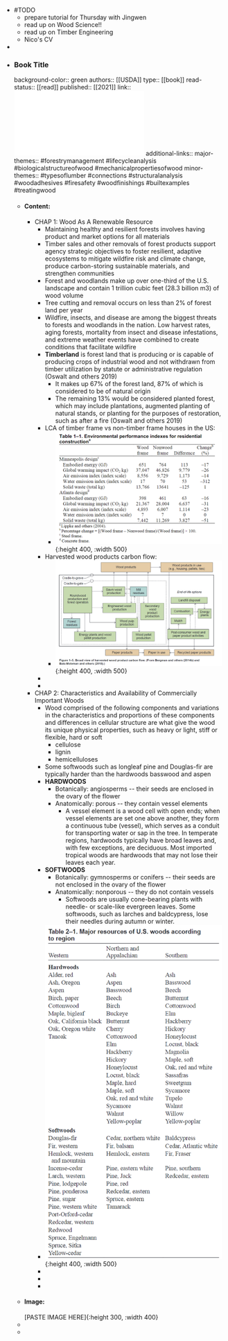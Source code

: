 - #TODO
	- prepare tutorial for Thursday with Jingwen
	- read up on Wood Science!!
	- read up on Timber Engineering
	- Nico's CV
-
- ### Book Title
  background-color:: green
  authors:: [[USDA]]
  type:: [[book]]
  read-status:: [[read]]
  published:: [[2021]] 
  link:: ![WoodHandbook.pdf](../assets/WoodHandbook_1696865188655_0.pdf) 
  additional-links::
  major-themes:: #forestrymanagement #lifecycleanalysis #biologicalstructureofwood #mechanicalpropertiesofwood
  minor-themes:: #typesoflumber #connections #structuralanalysis #woodadhesives #firesafety #woodfinishings #builtexamples #treatingwood
	- #### Content:
		- CHAP 1: Wood As A Renewable Resource
			- Maintaining healthy and resilient forests involves having product and market options for all materials
			- Timber sales and other removals of forest products support agency strategic objectives to foster resilient, adaptive ecosystems to mitigate wildfire risk and climate change, produce carbon-storing sustainable materials, and strengthen communities
			- Forest and woodlands make up over one-third of the U.S. landscape and contain 1 trillion cubic feet (28.3 billion m3) of wood volume
			- Tree cutting and removal occurs on less than 2% of forest land per year
			- Wildfire, insects, and disease are among the biggest threats to forests and woodlands in the nation. Low harvest rates, aging forests, mortality from insect and disease infestations, and extreme weather events have combined to create conditions that facilitate wildfire
			- **Timberland** is forest land that is producing or is capable of producing crops of industrial wood and not withdrawn from timber utilization by statute or administrative regulation (Oswalt and others 2019)
				- It makes up 67% of the forest land, 87% of which is considered to be of natural origin
				- The remaining 13% would be considered planted forest, which may include plantations, augmented planting of natural stands, or planting for the purposes of restoration, such as after a fire (Oswalt and others 2019)
			- LCA of timber frame vs non-timber frame houses in the US:
				- ![image.png](../assets/image_1696868790795_0.png){:height 400, :width 500}
			- Harvested wood products carbon flow:
				- ![image.png](../assets/image_1696868890560_0.png){:height 400, :width 500}
			-
			-
		- CHAP 2: Characteristics and Availability of Commercially Important Woods
			- Wood comprised of the following components and variations in the characteristics and proportions of these components and differences in cellular structure are what give the wood its unique physical properties, such as heavy or light, stiff or flexible, hard or soft
				- cellulose
				- lignin
				- hemicelluloses
			- Some softwoods such as longleaf pine and Douglas-fir are typically harder than the hardwoods basswood and aspen
			- **HARDWOODS**
				- Botanically: angiosperms -- their seeds are enclosed in the ovary of the flower
				- Anatomically: porous -- they contain vessel elements
					- A vessel element is a wood cell with open ends; when vessel elements are set one above another, they form a continuous tube (vessel), which serves as a conduit for transporting water or sap in the tree. In temperate regions, hardwoods typically have broad leaves and, with few exceptions, are deciduous. Most imported tropical woods are hardwoods that may not lose their leaves each year.
			- **SOFTWOODS**
				- Botanically: gymnosperms or conifers -- their seeds are not enclosed in the ovary of the flower
				- Anatomically: nonporous -- they do not contain vessels
					- Softwoods are usually cone-bearing plants with needle- or scale-like evergreen leaves. Some softwoods, such as larches and baldcypress, lose their needles during autumn or winter.
			- ![image.png](../assets/image_1697391954988_0.png){:height 400, :width 500}
			-
			-
			-
	- #### Image:
	  [PASTE IMAGE HERE]{:height 300, :width 400}
	-
	-
